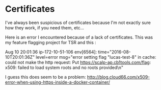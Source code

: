 Certificates
============

I've always been suspicious of certificates because I'm not exactly sure how
they work, if you need them, etc...

Here is an error I encountered because of a lack of certificates. This was my
feature flagging project for TSR and this :

Aug 10 20:01:36 ip-172-10-51-106 env[6564]: time="2016-08-10T20:01:36Z"
level=error msg="error setting flag \"lucas-test-8\" in cache: could not make
the http request: Put https://scalp-ap.cb1tools.com/flag: x509: failed to load
system roots and no roots provided\n"

I guess this does seem to be a problem:
http://blog.cloud66.com/x509-error-when-using-https-inside-a-docker-container/
